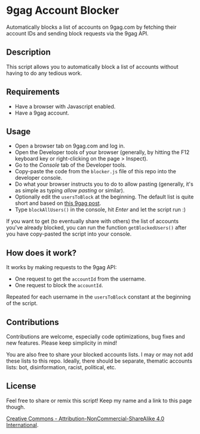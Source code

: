 9gag Account Blocker
======

Automatically blocks a list of accounts on 9gag.com by fetching their account IDs and sending block requests via the 9gag API.

Description
-----------

This script allows you to automatically block a list of accounts without having to do any tedious work.

Requirements
---------------

- Have a browser with Javascript enabled.
- Have a 9gag account.

Usage
------------------

- Open a browser tab on 9gag.com and log in.
- Open the Developer tools of your browser (generally, by hitting the F12 keyboard key or right-clicking on the page > Inspect).
- Go to the _Console_ tab of the Developer tools.
- Copy-paste the code from the `blocker.js` file of this repo into the developer console.
- Do what your browser instructs you to do to allow pasting (generally, it's as simple as typing _allow pasting_ or similar).
- Optionally edit the `usersToBlock` at the beginning. The default list is quite short and based on [this 9gag post](https://9gag.com/gag/avyR32n "9gag post that gave me the idea for this script").
- Type `blockAllUsers()` in the console, hit _Enter_ and let the script run :)

If you want to get (to eventually share with others) the list of accounts you've already blocked, you can run the function `getBlockedUsers()` after you have copy-pasted the script into your console.

How does it work?
------------------

It works by making requests to the 9gag API:
- One request to get the `accountId` from the username.
- One request to block the `accountId`.

Repeated for each username in the `usersToBlock` constant at the beginning of the script.

Contributions
-------

Contributions are welcome, especially code optimizations, bug fixes and new features. Please keep simplicity in mind!

You are also free to share your blocked accounts lists. I may or may not add these lists to this repo. Ideally, there should be separate, thematic accounts lists: bot, disinformation, racist, political, etc.

License
-------

Feel free to share or remix this script! Keep my name and a link to this page though.

[Creative Commons - Attribution-NonCommercial-ShareAlike 4.0 International](https://creativecommons.org/licenses/by-nc-sa/4.0/).
